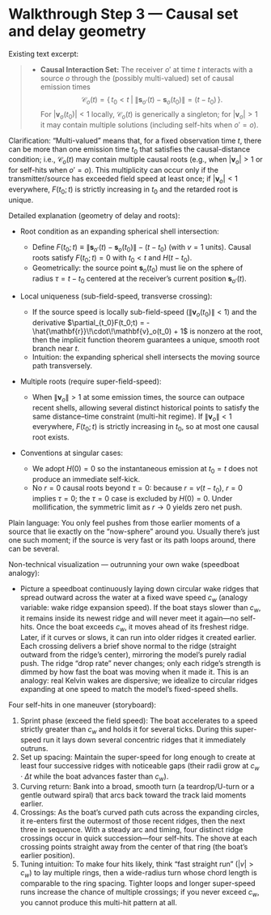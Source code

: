 # Walkthrough Step 3 — Causal set and delay geometry

Existing text excerpt:
> -   **Causal Interaction Set:** The receiver $o'$ at time $t$ interacts with a source $o$ through the (possibly multi-valued) set of causal emission times
>     $$
>     \mathcal{C}_o(t) = \big\{\, t_0 < t \;\big|\; \|\mathbf{s}_{o'}(t) - \mathbf{s}_o(t_0)\| = (t - t_0) \,\big\}.
>     $$
>     For $|\mathbf{v}_o(t_0)| < 1$ locally, $\mathcal{C}_o(t)$ is generically a singleton; for $|\mathbf{v}_o|> 1$ it may contain multiple solutions (including self-hits when $o'=o$).

Clarification: “Multi-valued” means that, for a fixed observation time $t$, there can be more than one emission time $t_0$ that satisfies the causal-distance condition; i.e., $\mathcal{C}_o(t)$ may contain multiple causal roots (e.g., when $|\mathbf{v}_o|> 1$ or for self-hits when $o'=o$). This multiplicity can occur only if the transmitter/source has exceeded field speed at least once; if $|\mathbf{v}_o|<1$ everywhere, $F(t_0;t)$ is strictly increasing in $t_0$ and the retarded root is unique.

Detailed explanation (geometry of delay and roots):

- Root condition as an expanding spherical shell intersection:
  - Define $F(t_0; t) \equiv \|\mathbf{s}_{o'}(t) - \mathbf{s}_o(t_0)\| - (t - t_0)$ (with $v=1$ units). Causal roots satisfy $F(t_0; t)=0$ with $t_0 < t$ and $H(t-t_0)$.
  - Geometrically: the source point $\mathbf{s}_o(t_0)$ must lie on the sphere of radius $\tau = t - t_0$ centered at the receiver’s current position $\mathbf{s}_{o'}(t)$.

- Local uniqueness (sub-field-speed, transverse crossing):
  - If the source speed is locally sub-field-speed ($\|\mathbf{v}_o(t_0)\|<1$) and the derivative $\partial_{t_0}F(t_0;t) = -\hat{\mathbf{r}}\!\cdot\!\mathbf{v}_o(t_0) + 1$ is nonzero at the root, then the implicit function theorem guarantees a unique, smooth root branch near $t$.
  - Intuition: the expanding spherical shell intersects the moving source path transversely.

- Multiple roots (require super-field-speed):
  - When $\|\mathbf{v}_o\|> 1$ at some emission times, the source can outpace recent shells, allowing several distinct historical points to satisfy the same distance–time constraint (multi-hit regime). If $\|\mathbf{v}_o\|<1$ everywhere, $F(t_0;t)$ is strictly increasing in $t_0$, so at most one causal root exists.

- Conventions at singular cases:
  - We adopt $H(0)=0$ so the instantaneous emission at $t_0=t$ does not produce an immediate self-kick.
  - No $r=0$ causal roots beyond $\tau=0$: because $r = v(t - t_0)$, $r=0$ implies $\tau=0$; the $\tau=0$ case is excluded by $H(0)=0$. Under mollification, the symmetric limit as $r\to 0$ yields zero net push.

Plain language: You only feel pushes from those earlier moments of a source that lie exactly on the “now-sphere” around you. Usually there’s just one such moment; if the source is very fast or its path loops around, there can be several.

Non-technical visualization — outrunning your own wake (speedboat analogy):
- Picture a speedboat continuously laying down circular wake ridges that spread outward across the water at a fixed wave speed $c_w$ (analogy variable: wake ridge expansion speed). If the boat stays slower than $c_w$, it remains inside its newest ridge and will never meet it again—no self-hits. Once the boat exceeds $c_w$, it moves ahead of its freshest ridge. Later, if it curves or slows, it can run into older ridges it created earlier. Each crossing delivers a brief shove normal to the ridge (straight outward from the ridge’s center), mirroring the model’s purely radial push. The ridge “drop rate” never changes; only each ridge’s strength is dimmed by how fast the boat was moving when it made it. This is an analogy: real Kelvin wakes are dispersive; we idealize to circular ridges expanding at one speed to match the model’s fixed-speed shells.

Four self-hits in one maneuver (storyboard):
1) Sprint phase (exceed the field speed): The boat accelerates to a speed strictly greater than $c_w$ and holds it for several ticks. During this super-speed run it lays down several concentric ridges that it immediately outruns.
2) Set up spacing: Maintain the super-speed for long enough to create at least four successive ridges with noticeable gaps (their radii grow at $c_w\cdot \Delta t$ while the boat advances faster than $c_w$).
3) Curving return: Bank into a broad, smooth turn (a teardrop/U-turn or a gentle outward spiral) that arcs back toward the track laid moments earlier.
4) Crossings: As the boat’s curved path cuts across the expanding circles, it re-enters first the outermost of those recent ridges, then the next three in sequence. With a steady arc and timing, four distinct ridge crossings occur in quick succession—four self-hits. The shove at each crossing points straight away from the center of that ring (the boat’s earlier position).
5) Tuning intuition: To make four hits likely, think “fast straight run” $(\lvert v\rvert>c_w)$ to lay multiple rings, then a wide-radius turn whose chord length is comparable to the ring spacing. Tighter loops and longer super-speed runs increase the chance of multiple crossings; if you never exceed $c_w$, you cannot produce this multi-hit pattern at all.
